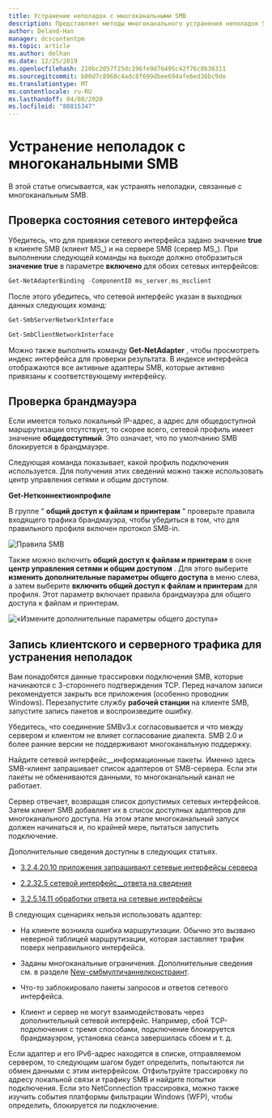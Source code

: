 ```yaml
---
title: Устранение неполадок с многоканальными SMB
description: Представляет методы многоканального устранения неполадок SMB.
author: Deland-Han
manager: dcscontentpm
ms.topic: article
ms.author: delhan
ms.date: 12/25/2019
ms.openlocfilehash: 210bc2057f25dc196fe9d76495c42f76c8b36311
ms.sourcegitcommit: b00d7c8968c4adc8f699dbee694afe6ed36bc9de
ms.translationtype: MT
ms.contentlocale: ru-RU
ms.lasthandoff: 04/08/2020
ms.locfileid: "80815347"
---
```

# <a name="smb-multichannel-troubleshooting"></a>Устранение неполадок с многоканальными SMB

В этой статье описывается, как устранять неполадки, связанные с многоканальным SMB.

## <a name="check-the-network-interface-status"></a>Проверка состояния сетевого интерфейса

Убедитесь, что для привязки сетевого интерфейса задано значение **true** в клиенте SMB (клиент MS\_) и на сервере SMB (сервер MS\_). При выполнении следующей команды на выходе должно отобразиться **значение true** в параметре **включено** для обоих сетевых интерфейсов:

```PowerShell
Get-NetAdapterBinding -ComponentID ms_server,ms_msclient
```

После этого убедитесь, что сетевой интерфейс указан в выходных данных следующих команд:

```PowerShell
Get-SmbServerNetworkInterface
```

```PowerShell
Get-SmbClientNetworkInterface
```

Можно также выполнить команду **Get-NetAdapter** , чтобы просмотреть индекс интерфейса для проверки результата. В индексе интерфейса отображаются все активные адаптеры SMB, которые активно привязаны к соответствующему интерфейсу.

## <a name="check-the-firewall"></a>Проверка брандмауэра

Если имеется только локальный IP-адрес, а адрес для общедоступной маршрутизации отсутствует, то скорее всего, сетевой профиль имеет значение **общедоступный**. Это означает, что по умолчанию SMB блокируется в брандмауэре.

Следующая команда показывает, какой профиль подключения используется. Для получения этих сведений можно также использовать центр управления сетями и общим доступом.

**Get-Нетконнектионпрофиле**

В группе " **общий доступ к файлам и принтерам** " проверьте правила входящего трафика брандмауэра, чтобы убедиться в том, что для правильного профиля включен протокол SMB-in.

![Правила SMB](media/smb-multichannel-troubleshooting-1.png)

Также можно включить **общий доступ к файлам и принтерам** в окне **центр управления сетями и общим доступом** . Для этого выберите **изменить дополнительные параметры общего доступа** в меню слева, а затем выберите **включить общий доступ к файлам и принтерам** для профиля. Этот параметр включает правила брандмауэра для общего доступа к файлам и принтерам.

![«Измените дополнительные параметры общего доступа»](media/smb-multichannel-troubleshooting-2.png)

## <a name="capture-client-and-server-sided-traffic-for-troubleshooting"></a>Запись клиентского и серверного трафика для устранения неполадок

Вам понадобятся данные трассировки подключения SMB, которые начинаются с 3-стороннего подтверждения TCP. Перед началом записи рекомендуется закрыть все приложения (особенно проводник Windows). Перезапустите службу **рабочей станции** на клиенте SMB, запустите запись пакетов и воспроизведите ошибку.

Убедитесь, что соединение SMBv3.*x* согласовывается и что между сервером и клиентом не влияет согласование диалекта. SMB 2.0 и более ранние версии не поддерживают многоканальную поддержку.

Найдите сетевой интерфейс\_\_информационные пакеты. Именно здесь SMB-клиент запрашивает список адаптеров от SMB-сервера. Если эти пакеты не обмениваются данными, то многоканальный канал не работает.

Сервер отвечает, возвращая список допустимых сетевых интерфейсов. Затем клиент SMB добавляет их в список доступных адаптеров для многоканального доступа. На этом этапе многоканальный запуск должен начинаться и, по крайней мере, пытаться запустить подключение.

Дополнительные сведения доступны в следующих статьях.

- [3.2.4.20.10 приложения запрашивают сетевые интерфейсы сервера](https://docs.microsoft.com/openspecs/windows_protocols/ms-smb2/147adde4-d936-4597-924a-8caa3429c6b0)

- [2.2.32.5 сетевой интерфейс\_\_ответа на сведения](https://docs.microsoft.com/openspecs/windows_protocols/ms-smb2/fcd862d1-1b85-42df-92b1-e103199f531f)

- [3.2.5.14.11 обработки ответа на сетевые интерфейсы](https://docs.microsoft.com/openspecs/windows_protocols/ms-smb2/5459722b-1eaa-4ead-b465-284363264cad)

В следующих сценариях нельзя использовать адаптер:

- На клиенте возникла ошибка маршрутизации. Обычно это вызвано неверной таблицей маршрутизации, которая заставляет трафик поверх неправильного интерфейса.

- Заданы многоканальные ограничения. Дополнительные сведения см. в разделе [New-смбмултичаннелконстраинт](https://docs.microsoft.com/powershell/module/smbshare/new-smbmultichannelconstraint).

- Что-то заблокировало пакеты запросов и ответов сетевого интерфейса.

- Клиент и сервер не могут взаимодействовать через дополнительный сетевой интерфейс. Например, сбой TCP-подключения с тремя способами, подключение блокируется брандмауэром, установка сеанса завершилась сбоем и т. д.

Если адаптер и его IPv6-адрес находятся в списке, отправляемом сервером, то следующим шагом будет определить, попытаются ли обмен данными с этим интерфейсом. Отфильтруйте трассировку по адресу локальной связи и трафику SMB и найдите попытки подключения. Если это NetConnection трассировка, можно также изучить события платформы фильтрации Windows (WFP), чтобы определить, блокируется ли подключение.
